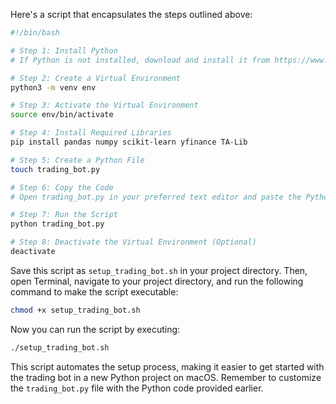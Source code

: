 Here's a script that encapsulates the steps outlined above:

```bash
#!/bin/bash

# Step 1: Install Python
# If Python is not installed, download and install it from https://www.python.org/downloads/

# Step 2: Create a Virtual Environment
python3 -m venv env

# Step 3: Activate the Virtual Environment
source env/bin/activate

# Step 4: Install Required Libraries
pip install pandas numpy scikit-learn yfinance TA-Lib

# Step 5: Create a Python File
touch trading_bot.py

# Step 6: Copy the Code
# Open trading_bot.py in your preferred text editor and paste the Python code provided

# Step 7: Run the Script
python trading_bot.py

# Step 8: Deactivate the Virtual Environment (Optional)
deactivate
```

Save this script as `setup_trading_bot.sh` in your project directory. Then, open Terminal, navigate to your project directory, and run the following command to make the script executable:

```bash
chmod +x setup_trading_bot.sh
```

Now you can run the script by executing:

```bash
./setup_trading_bot.sh
```

This script automates the setup process, making it easier to get started with the trading bot in a new Python project on macOS. Remember to customize the `trading_bot.py` file with the Python code provided earlier.